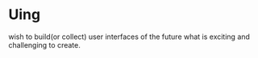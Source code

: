 # Uing
wish to build(or collect) user interfaces of the future what is exciting and challenging to create.
